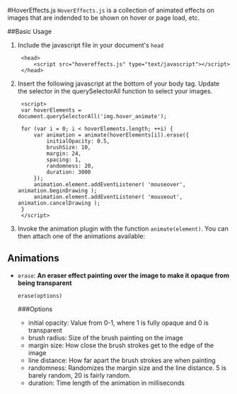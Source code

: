 #HoverEffects.js
`HoverEffects.js` is a collection of animated effects on images that are indended to be shown on hover or page load, etc.

##Basic Usage
1. Include the javascript file in your document's `head`

		<head> 
			<script src="hovereffects.js" type="text/javascript"></script>
		</head>

2. Insert the following javascript at the bottom of your body tag. Update the selector in the querySelectorAll function to select your images.

		<script>
		var hoverElements = document.querySelectorAll('img.hover_animate');

		for (var i = 0; i < hoverElements.length; ++i) {
		    var animation = animate(hoverElements[i]).erase({
				initialOpacity: 0.5,
				brushSize: 10, 
				margin: 24,
				spacing: 1,
				randomness: 20,
				duration: 3000
			});
		    animation.element.addEventListener( 'mouseover', animation.beginDrawing );
		    animation.element.addEventListener( 'mouseout', animation.cancelDrawing );	 
		}
		</script>

3. Invoke the animation plugin with the function `animate(element)`. You can then attach one of the animations available:

## Animations
*   `erase`: **An eraser effect painting over the image to make it opaque from being transparent**
  
        erase(options)

    ###Options
    
	* initial opacity:  Value from 0-1, where 1 is fully opaque and 0 is transparent
	* brush radius:     Size of the brush painting on the image
	* margin size:      How close the brush strokes get to the edge of the image
	* line distance:    How far apart the brush strokes are when painting
	* randomness:       Randomizes the margin size and the line distance. 5 is barely random, 20 is fairly random.
	* duration:         Time length of the animation in milliseconds